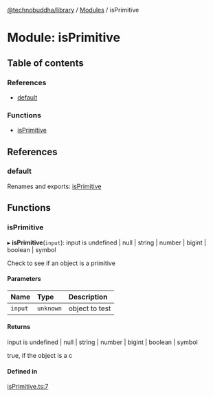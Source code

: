 [@technobuddha/library](../../README.md) / [Modules](../Modules.md) / isPrimitive

# Module: isPrimitive

## Table of contents

### References

- [default](isPrimitive.md#default)

### Functions

- [isPrimitive](isPrimitive.md#isprimitive)

## References

### default

Renames and exports: [isPrimitive](isPrimitive.md#isprimitive)

## Functions

### isPrimitive

▸ **isPrimitive**(`input`): input is undefined \| null \| string \| number \| bigint \| boolean \| symbol

Check to see if an object is a primitive

#### Parameters

| Name | Type | Description |
| :------ | :------ | :------ |
| `input` | `unknown` | object to test |

#### Returns

input is undefined \| null \| string \| number \| bigint \| boolean \| symbol

true, if the object is a c

#### Defined in

[isPrimitive.ts:7](../../src/isPrimitive.ts#L7)
